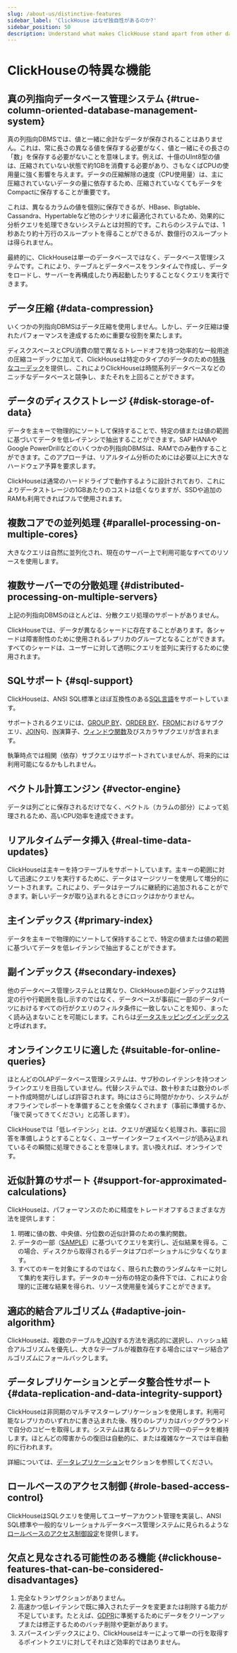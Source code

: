 ```yaml
---
slug: /about-us/distinctive-features
sidebar_label: 'ClickHouse はなぜ独自性があるのか?'
sidebar_position: 50
description: Understand what makes ClickHouse stand apart from other database management systems
---
```



# ClickHouseの特異な機能

## 真の列指向データベース管理システム {#true-column-oriented-database-management-system}

真の列指向DBMSでは、値と一緒に余計なデータが保存されることはありません。これは、常に長さの異なる値を保存する必要がなく、値と一緒にその長さの「数」を保存する必要がないことを意味します。例えば、十億のUInt8型の値は、圧縮されていない状態で約1GBを消費する必要があり、さもなくばCPUの使用量に強く影響を与えます。データの圧縮解除の速度（CPU使用量）は、主に圧縮されていないデータの量に依存するため、圧縮されていなくてもデータをCompactに保存することが重要です。

これは、異なるカラムの値を個別に保存できるが、HBase、Bigtable、Cassandra、Hypertableなど他のシナリオに最適化されているため、効果的に分析クエリを処理できないシステムとは対照的です。これらのシステムでは、1秒あたり約十万行のスループットを得ることができるが、数億行のスループットは得られません。

最終的に、ClickHouseは単一のデータベースではなく、データベース管理システムです。これにより、テーブルとデータベースをランタイムで作成し、データをロードし、サーバーを再構成したり再起動したりすることなくクエリを実行できます。

## データ圧縮 {#data-compression}

いくつかの列指向DBMSはデータ圧縮を使用しません。しかし、データ圧縮は優れたパフォーマンスを達成するために重要な役割を果たします。

ディスクスペースとCPU消費の間で異なるトレードオフを持つ効率的な一般用途の圧縮コーデックに加えて、ClickHouseは特定のタイプのデータのための[特殊なコーデック](/sql-reference/statements/create/table.md#specialized-codecs)を提供し、これによりClickHouseは時間系列データベースなどのニッチなデータベースと競争し、またそれを上回ることができます。

## データのディスクストレージ {#disk-storage-of-data}

データを主キーで物理的にソートして保持することで、特定の値または値の範囲に基づいてデータを低レイテンシで抽出することができます。SAP HANAやGoogle PowerDrillなどのいくつかの列指向DBMSは、RAMでのみ動作することができます。このアプローチは、リアルタイム分析のためには必要以上に大きなハードウェア予算を要求します。

ClickHouseは通常のハードドライブで動作するように設計されており、これによりデータストレージの1GBあたりのコストは低くなりますが、SSDや追加のRAMも利用できればフルで使用されます。

## 複数コアでの並列処理 {#parallel-processing-on-multiple-cores}

大きなクエリは自然に並列化され、現在のサーバー上で利用可能なすべてのリソースを使用します。

## 複数サーバーでの分散処理 {#distributed-processing-on-multiple-servers}

上記の列指向DBMSのほとんどは、分散クエリ処理のサポートがありません。

ClickHouseでは、データが異なるシャードに存在することがあります。各シャードは障害耐性のために使用されるレプリカのグループとなることができます。すべてのシャードは、ユーザーに対して透明にクエリを並列に実行するために使用されます。

## SQLサポート {#sql-support}

ClickHouseは、ANSI SQL標準とほぼ互換性のある[SQL言語](/sql-reference/)をサポートしています。

サポートされるクエリには、[GROUP BY](../sql-reference/statements/select/group-by.md)、[ORDER BY](../sql-reference/statements/select/order-by.md)、[FROM](../sql-reference/statements/select/from.md)におけるサブクエリ、[JOIN](../sql-reference/statements/select/join.md)句、[IN](../sql-reference/operators/in.md)演算子、[ウィンドウ関数](../sql-reference/window-functions/index.md)及びスカラサブクエリが含まれます。

執筆時点では相関（依存）サブクエリはサポートされていませんが、将来的には利用可能になるかもしれません。

## ベクトル計算エンジン {#vector-engine}

データは列ごとに保存されるだけでなく、ベクトル（カラムの部分）によって処理されるため、高いCPU効率を達成できます。

## リアルタイムデータ挿入 {#real-time-data-updates}

ClickHouseは主キーを持つテーブルをサポートしています。主キーの範囲に対して迅速にクエリを実行するために、データはマージツリーを使用して増分的にソートされます。これにより、データはテーブルに継続的に追加されることができます。新しいデータが取り込まれるときにロックはかかりません。

## 主インデックス {#primary-index}

データを主キーで物理的にソートして保持することで、特定の値または値の範囲に基づいてデータを低レイテンシで抽出することができます。

## 副インデックス {#secondary-indexes}

他のデータベース管理システムとは異なり、ClickHouseの副インデックスは特定の行や行範囲を指し示すのではなく、データベースが事前に一部のデータパーツにおけるすべての行がクエリのフィルタ条件に一致しないことを知り、まったく読み込まないことを可能にします。これらは[データスキッピングインデックス](../engines/table-engines/mergetree-family/mergetree.md#table_engine-mergetree-data_skipping-indexes)と呼ばれます。

## オンラインクエリに適した {#suitable-for-online-queries}

ほとんどのOLAPデータベース管理システムは、サブ秒のレイテンシを持つオンラインクエリを目指していません。代替システムでは、数十秒または数分のレポート作成時間がしばしば許容されます。時にはさらに時間がかかり、システムがオフラインでレポートを準備することを余儀なくされます（事前に準備するか、「後で戻ってきてください」と応答します）。

ClickHouseでは「低レイテンシ」とは、クエリが遅延なく処理され、事前に回答を準備しようとすることなく、ユーザーインターフェイスページが読み込まれているその瞬間に処理できることを意味します。言い換えれば、オンラインです。

## 近似計算のサポート {#support-for-approximated-calculations}

ClickHouseは、パフォーマンスのために精度をトレードオフするさまざまな方法を提供します：

1. 明確に値の数、中央値、分位数の近似計算のための集約関数。
2. データの一部（[SAMPLE](../sql-reference/statements/select/sample.md)）に基づいてクエリを実行し、近似結果を得る。この場合、ディスクから取得されるデータはプロポーショナルに少なくなります。
3. すべてのキーを対象にするのではなく、限られた数のランダムなキーに対して集約を実行します。データのキー分布の特定の条件下では、これにより合理的に正確な結果を得られ、リソース使用量を減らすことができます。

## 適応的結合アルゴリズム {#adaptive-join-algorithm}

ClickHouseは、複数のテーブルを[JOIN](../sql-reference/statements/select/join.md)する方法を適応的に選択し、ハッシュ結合アルゴリズムを優先し、大きなテーブルが複数存在する場合にはマージ結合アルゴリズムにフォールバックします。

## データレプリケーションとデータ整合性サポート {#data-replication-and-data-integrity-support}

ClickHouseは非同期のマルチマスターレプリケーションを使用します。利用可能なレプリカのいずれかに書き込まれた後、残りのレプリカはバックグラウンドで自分のコピーを取得します。システムは異なるレプリカで同一のデータを維持します。ほとんどの障害からの復旧は自動的に、または複雑なケースでは半自動的に行われます。

詳細については、[データレプリケーション](../engines/table-engines/mergetree-family/replication.md)セクションを参照してください。

## ロールベースのアクセス制御 {#role-based-access-control}

ClickHouseはSQLクエリを使用してユーザーアカウント管理を実装し、ANSI SQL標準や一般的なリレーショナルデータベース管理システムに見られるような[ロールベースのアクセス制御設定](/guides/sre/user-management/index.md)を提供します。

## 欠点と見なされる可能性のある機能 {#clickhouse-features-that-can-be-considered-disadvantages}

1. 完全なトランザクションがありません。
2. 高速かつ低レイテンシで既に挿入されたデータを変更または削除する能力が不足しています。たとえば、[GDPR](https://gdpr-info.eu)に準拠するためにデータをクリーンアップまたは修正するためのバッチ削除や更新があります。
3. スパースインデックスにより、ClickHouseはキーによって単一の行を取得するポイントクエリに対してそれほど効率的ではありません。
